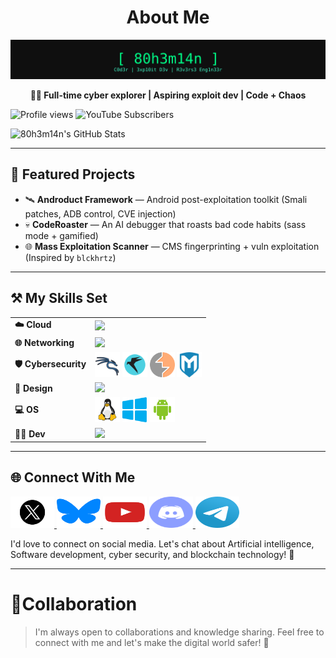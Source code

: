 <h1 style="text-align: center;">About Me</h1>                                             
  



<img src="images/80h3m14n-animated.svg" alt="80h3m14n hacker banner" />

<p align="center"><strong>👨‍💻 Full-time cyber explorer | Aspiring exploit dev | Code + Chaos</strong></p>


![Profile views](https://komarev.com/ghpvc/?username=80h3m14n&color=blue)
![YouTube Subscribers](https://img.shields.io/youtube/channel/subscribers/UCjzKmnOQPBx15aUY_gG5YBQ?style=social)




![80h3m14n's GitHub Stats](https://github-readme-stats.vercel.app/api?username=80h3m14n&show_icons=true&theme=radical)


 -----------------------------

 ## 🧪 Featured Projects

- 🛰️ **Androduct Framework** — Android post-exploitation toolkit (Smali patches, ADB control, CVE injection)
- 💀 **CodeRoaster** — An AI debugger that roasts bad code habits (sass mode + gamified)
- 🌐 **Mass Exploitation Scanner** — CMS fingerprinting + vuln exploitation (Inspired by `blckhrtz`)




----------------------------------------------

<h2>⚒️ My Skills Set</h2>

<table>
  <tr>
    <td><strong>☁️ Cloud</strong></td>
    <td><img src="https://skillicons.dev/icons?i=aws" /></td>
  </tr>
  <tr>
    <td><strong>🌐 Networking</strong></td>
    <td><img src="https://skillicons.dev/icons?i=docker,kubernetes" /></td>
  </tr>
  <tr>
    <td><strong>🛡️ Cybersecurity</strong></td>
    <td>
      <img src="images/kali-linux.svg" width="40" />
      <img src="images/parrot-security.svg" width="40" />
      <img src="images/burpsuite.svg" width="40" />
      <img src="images/Metasploit.svg" width="40" />
    </td>
  </tr>
  <tr>
    <td><strong>🎨 Design</strong></td>
    <td><img src="https://skillicons.dev/icons?i=blender,figma" /></td>
  </tr>
  <tr>
    <td><strong>💻 OS</strong></td>
    <td>
      <img src="images/linux.svg" width="40" />
      <img src="images/windows.svg" width="40" />
      <img src="images/android.svg" width="40" />
    </td>
  </tr>
  <tr>
    <td><strong>👨‍💻 Dev</strong></td>
    <td>
      <img src="https://skillicons.dev/icons?i=python,rust,cpp,go,java,cs,flutter,kotlin,react,solidity,bash,firebase,mongodb,postgres,mysql,git,html,css,js" />
    </td>
  </tr>
</table>



                  




-----------------------------
 
## 🌐 Connect With Me

                 
<p>                                        
<a href="https://x.com/8Oh3m14n">
  <img src="images/twitter_x.svg" alt="X formerly TWITTER" width="70" height="50">
</a>


<a href="https://bsky.app/profile/vexryan.bsky.social">
  <img src="images/bluesky.svg" alt="BLUESKY" width="70" height="50">
</a>


<a href="https://www.youtube.com/channel/UCjzKmnOQPBx15aUY_gG5YBQ">
  <img src="images/YouTube.png" alt="YOUTUBE" width="70" height="50">
</a>

<a href="https://discord.gg/jEQXeN4aTJ">
  <img src="images/discord.svg" alt="DISCORD" width="70" height="50">
</a>

<a href="https://t.me/techtrendskenya">
  <img src="images/telegram.svg" alt="TELEGRAM" width="70" height="50">
</a>                
</p>

I'd love to connect on social media. Let's chat about Artificial intelligence, Software development, cyber security, and blockchain technology! 💬



-------------------------

# 💪Collaboration

> I'm always open to collaborations and knowledge sharing. Feel free to connect with me and let's make the digital world safer! 🚀

  
